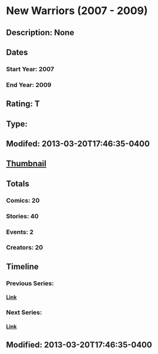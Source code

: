 # New Warriors (2007 - 2009)
## Description: None
## Dates
### Start Year: 2007
### End Year: 2009
## Rating: T
## Type: 
## Modifed: 2013-03-20T17:46:35-0400
## [Thumbnail](http://i.annihil.us/u/prod/marvel/i/mg/c/50/514a2dbe6a89d.jpg)
## Totals
### Comics: 20
### Stories: 40
### Events: 2
### Creators: 20
## Timeline
### Previous Series: 
#### [Link]()
### Next Series: 
#### [Link]()
## Modified: 2013-03-20T17:46:35-0400